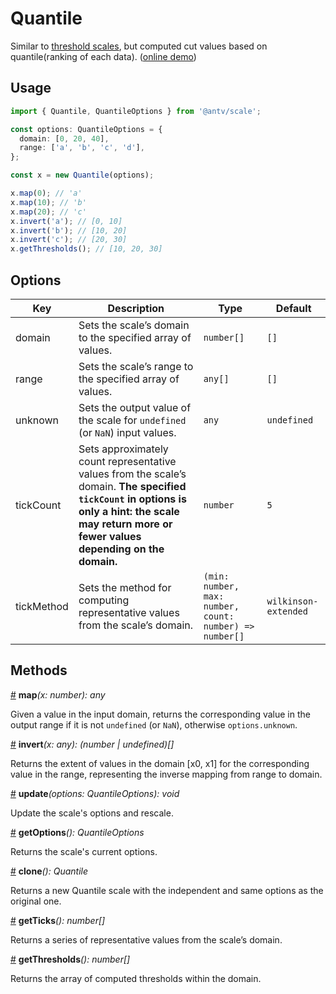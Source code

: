 # Quantile

Similar to [threshold scales](./threshold.md), but computed cut values based on quantile(ranking of each data). ([online demo](https://observablehq.com/@pearmini/antv-scale#quantile))

## Usage

```ts
import { Quantile, QuantileOptions } from '@antv/scale';

const options: QuantileOptions = {
  domain: [0, 20, 40],
  range: ['a', 'b', 'c', 'd'],
};

const x = new Quantile(options);

x.map(0); // 'a'
x.map(10); // 'b'
x.map(20); // 'c'
x.invert('a'); // [0, 10]
x.invert('b'); // [10, 20]
x.invert('c'); // [20, 30]
x.getThresholds(); // [10, 20, 30]
```

## Options

| Key | Description | Type | Default|  
| ----| ----------- | -----| -------|
| domain |Sets the scale’s domain to the specified array of values. | `number[]` | `[]` |
| range | Sets the scale’s range to the specified array of values. | `any[]` | `[]` |
| unknown | Sets the output value of the scale for `undefined` (or `NaN`) input values. | `any` | `undefined` |
| tickCount | Sets approximately count representative values from the scale’s domain. **The specified `tickCount` in options is only a hint: the scale may return more or fewer values depending on the domain.** | `number` | `5` |
| tickMethod | Sets the method for computing representative values from the scale’s domain. | `(min: number, max: number, count: number) => number[]` | `wilkinson-extended` |

## Methods

<a name="quantile_map" href="#quantile_map">#</a> **map**<i>(x: number): any</i>

Given a value in the input domain, returns the corresponding value in the output range if it is not `undefined` (or `NaN`), otherwise `options.unknown`.

<a name="quantile_invert" href="#quantile_invert">#</a> **invert**<i>(x: any): (number | undefined)[]</i>

Returns the extent of values in the domain [x0, x1] for the corresponding value in the range, representing the inverse mapping from range to domain.

<a name="quantile_update" href="#quantile_update">#</a> **update**<i>(options: QuantileOptions): void</i>

Update the scale's options and rescale.

<a name="quantile_getOptions" href="#quantile_getOptions">#</a> **getOptions**<i>(): QuantileOptions</i>

Returns the scale's current options.

<a name="quantile_clone" href="#quantile_clone">#</a> **clone**<i>(): Quantile</i>

Returns a new Quantile scale with the independent and same options as the original one.

<a name="quantile_get_ticks" href="#quantile_get_ticks">#</a> **getTicks**<i>(): number[]</i>

Returns a series of representative values from the scale’s domain.

<a name="quantile_get_thresholds" href="#quantile_get_thresholds">#</a> **getThresholds**<i>(): number[]</i>

Returns the array of computed thresholds within the domain.
